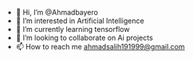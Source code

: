 - 👋 Hi, I’m @Ahmadbayero
- 👀 I’m interested in Artificial Intelligence
- 🌱 I’m currently learning tensorflow
- 💞️ I’m looking to collaborate on Ai projects
- 📫 How to reach me ahmadsalih191999@gmail.com

<!---
Ahmadbayero/Ahmadbayero is a ✨ special ✨ repository because its `README.md` (this file) appears on your GitHub profile.
You can click the Preview link to take a look at your changes.
--->
